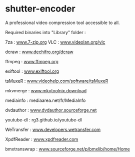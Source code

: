 # shutter-encoder
A professional video compression tool accessible to all.

Required binaries into "Library" folder :

7za : www.7-zip.org
VLC : www.videolan.org/vlc

dcraw : www.dechifro.org/dcraw

ffmpeg : www.ffmpeg.org

exiftool : www.exiftool.org

tsMuxeR : www.videohelp.com/software/tsMuxeR

mkvmerge : www.mkvtoolnix.download

mediainfo : mediaarea.net/fr/MediaInfo

dvdauthor : www.dvdauthor.sourceforge.net

youtube-dl : rg3.github.io/youtube-dl

WeTransfer : www.developers.wetransfer.com

XpdfReader : www.xpdfreader.com

bmxtranswrap : www.sourceforge.net/p/bmxlib/home/Home
